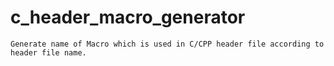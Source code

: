 # c_header_macro_generator
    Generate name of Macro which is used in C/CPP header file according to header file name.
